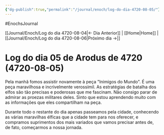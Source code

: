 ```yaml
---
{"dg-publish":true,"permalink":"/journal/enoch/log-do-dia-4720-08-05/"}
---
```


#EnochsJournal 

[[Journal/Enoch/Log do dia 4720-08-04\|<- Dia Anterior]] | [[Home\|Home]] | [[Journal/Enoch/Log do dia 4720-08-06\|Próximo dia ->]]

# Log do dia 05 de Arodus de 4720 (4720-08-05)
Pela manhã fomos assistir novamente à peça "Inimigos do Mundo". 
É uma peça maravilhosa e incrivelmente verossímil. As estratégias de batalha dos elfos são tão precisas e poderosas que me fascinam. Não consigo parar de admirar as proezas militares deles. Sinto que estou aprendendo muito com as informações que eles compartilham na peça.

Durante todo o restante do dia apenas passeamos pela cidade, conhecendo as várias maravilhas élficas que a cidade tem para nos oferecer, e compramos suprimentos dos mais variados que vamos precisar antes de, de fato, começarmos a nossa jornada.
